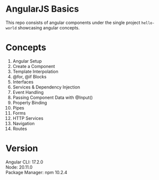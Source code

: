 # AngularJS Basics
This repo consists of angular components under the single project `hello-world` showcasing angular concepts.
# Concepts
1. Angular Setup
2. Create a Component
3. Template Interpolation
4. @for, @if Blocks
5. Interfaces
6. Services & Dependency Injection
7. Event Handling
8. Passing Component Data with @Input()
9. Property Binding
10. Pipes
11. Forms
12. HTTP Services
13. Navigation
14. Routes
# Version
Angular CLI: 17.2.0 <br>
Node: 20.11.0 <br>
Package Manager: npm 10.2.4
 
